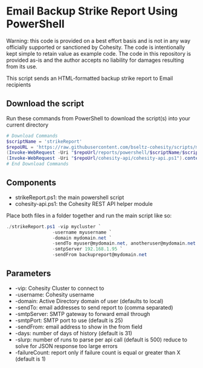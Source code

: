 # Email Backup Strike Report Using PowerShell

Warning: this code is provided on a best effort basis and is not in any way officially supported or sanctioned by Cohesity. The code is intentionally kept simple to retain value as example code. The code in this repository is provided as-is and the author accepts no liability for damages resulting from its use.

This script sends an HTML-formatted backup strike report to Email recipients

## Download the script

Run these commands from PowerShell to download the script(s) into your current directory

```powershell
# Download Commands
$scriptName = 'strikeReport'
$repoURL = 'https://raw.githubusercontent.com/bseltz-cohesity/scripts/master'
(Invoke-WebRequest -Uri "$repoUrl/reports/powershell/$scriptName/$scriptName.ps1").content | Out-File "$scriptName.ps1"; (Get-Content "$scriptName.ps1") | Set-Content "$scriptName.ps1"
(Invoke-WebRequest -Uri "$repoUrl/cohesity-api/cohesity-api.ps1").content | Out-File cohesity-api.ps1; (Get-Content cohesity-api.ps1) | Set-Content cohesity-api.ps1
# End Download Commands
```

## Components

* strikeReport.ps1: the main powershell script
* cohesity-api.ps1: the Cohesity REST API helper module

Place both files in a folder together and run the main script like so:

```powershell
./strikeReport.ps1 -vip mycluster `
                 -username myusername `
                 -domain mydomain.net `
                 -sendTo myuser@mydomain.net, anotheruser@mydomain.net `
                 -smtpServer 192.168.1.95 `
                 -sendFrom backupreport@mydomain.net
```

## Parameters

* -vip: Cohesity Cluster to connect to
* -username: Cohesity username
* -domain: Active Directory domain of user (defaults to local)
* -sendTo: email addresses to send report to (comma separated)
* -smtpServer: SMTP gateway to forward email through
* -smtpPort: SMTP port to use (default is 25)
* -sendFrom: email address to show in the from field
* -days: number of days of history (default is 31)
* -slurp: number of runs to parse per api call (default is 500) reduce to solve for JSON response too large errors
* -failureCount: report only if failure count is equal or greater than X (default is 1)
